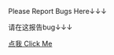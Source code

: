 Please Report Bugs Here↓↓↓

请在这报告bug↓↓↓

[点我 Click Me](https://github.com/jiangnangame/PvZ-Travel-Bugs-Report/issues)
